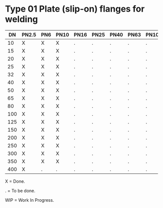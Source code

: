 # Type 01 Plate (slip-on) flanges for welding

| DN  | PN2.5 | PN6 | PN10 | PN16 | PN25 | PN40 | PN63 | PN100 | PN160 | PN250 | PN320 | PN400 |
|-----|-------|-------|-----|------|------|------|------|------|-------|-------|-------|-------|
|  10 | X     | X     | X   | .    | .    | .    | .    | .    | .     |       |       |       |
|  15 | X     | X     | X   | .    | .    | .    | .    | .    | .     |       |       |       |
|  20 | X     | X     | X   | .    | .    | .    | .    | .    | .     |       |       |       |
|  25 | X     | X     | X   | .    | .    | .    | .    | .    | .     |       |       |       |
|  32 | X     | X     | X   | .    | .    | .    | .    | .    | .     |       |       |       |
|  40 | X     | X     | X   | .    | .    | .    | .    | .    | .     |       |       |       |
|  50 | X     | X     | X   | .    | .    | .    | .    | .    | .     |       |       |       |
|  65 | X     | X     | X   | .    | .    | .    | .    | .    | .     |       |       |       |
|  80 | X     | X     | X   | .    | .    | .    | .    | .    | .     |       |       |       |
| 100 | X     | X     | X   | .    | .    | .    | .    | .    | .     |       |       |       |
| 125 | X     | X     | X   | .    | .    | .    | .    | .    | .     |       |       |       |
| 150 | X     | X     | X   | .    | .    | .    | .    | .    | .     |       |       |       |
| 200 | X     | X     | X   | .    | .    | .    | .    | .    | .     |       |       |       |
| 250 | X     | X     | X   | .    | .    | .    | .    | .    | .     |       |       |       |
| 300 | X     | X     | X   | .    | .    | .    | .    | .    | .     |       |       |       |
| 350 | X     | X     | X   | .    | .    | .    | .    | .    | .     |       |       |       |
| 400 | X     | .     | .   | .    | .    | .    | .    | .    | .     |       |       |       |

X = Done.

. = To be done.

WIP = Work In Progress.
